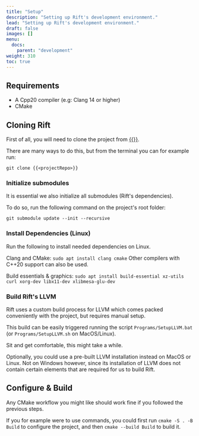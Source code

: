 ```yaml
---
title: "Setup"
description: "Setting up Rift's development environment."
lead: "Setting up Rift's development environment."
draft: false
images: []
menu:
  docs:
    parent: "development"
weight: 310
toc: true
---
```


## Requirements

- A Cpp20 compiler (e.g: Clang 14 or higher)
- CMake

## Cloning Rift

First of all, you will need to clone the project from [{{<projectRepo>}}]({{<projectRepo>}}).

There are many ways to do this, but from the terminal you can for example run:

`git clone {{<projectRepo>}}`

### Initialize submodules
It is essential we also initialize all submodules (Rift's dependencies).

To do so, run the following command on the project's root folder:

`git submodule update --init --recursive`

### Install Dependencies (Linux)

Run the following to install needed dependencies on Linux.

Clang and CMake:
`sudo apt install clang cmake`
Other compilers with C++20 support can also be used.
  
Build essentials & graphics:
`sudo apt install build-essential xz-utils curl xorg-dev libx11-dev xlibmesa-glu-dev`


### Build Rift's LLVM

Rift uses a custom build process for LLVM which comes packed conveniently with the project, but requires manual setup.

This build can be easily triggered running the script `Programs/SetupLLVM.bat` (or `Programs/SetupLLVM.sh` on MacOS/Linux).

Sit and get comfortable, this might take a while.

Optionally, you could use a pre-built LLVM installation instead on MacOS or Linux. Not on Windows however, since its installation of LLVM does not contain certain elements that are required for us to build Rift.

## Configure & Build

Any CMake workflow you might like should work fine if you followed the previous steps.

If you for example were to use commands, you could first run `cmake -S . -B Build` to configure the project, and then `cmake --build Build` to build it.
